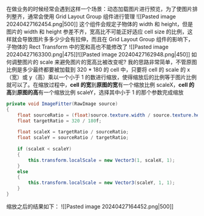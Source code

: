 在做业务的时候经常会遇到这样一个场景：动态加载图片进行预览，为了使图片排列整齐，通常会使用 Grid Layout Group 组件进行管理
![[Pasted image 20240427162454.png|500]]
这个组件会规定子物体的 width 和 height，但是图片的 width 和 height 参差不齐，宽高比不可能正好适应 cell size 的比例，这样就会导致图片多多少少会有拉伸，而且在 Grid Layout Group 组件的影响下，子物体的 Rect Transform 中的宽和高也不能修改了
![[Pasted image 20240427163300.png|475]]![[Pasted image 20240427162948.png|450]]
如何调整图片的 scale 来避免图片的宽高比被改变呢?
我的思路非常简单，不管原图比例是多少最终都要被加载到 320 \* 180 的 cell 中，只要将 cell 的 scale 的 x（宽）或 y（高）乘以一个小于 1 的数进行缩放，使得缩放后的比例等于图片比例就可以了。在缩放过程中，**cell 的宽**到**原图的宽**有一个缩放比例 scaleX，**cell 的高**到**原图的高**有一个缩放比例 scaleY，选择其中小于 1 的那个参数完成缩放
```csharp
private void ImageFitter(RawImage source)  
{  
    float sourceRatio = (float)source.texture.width / source.texture.height;  
    float targetRatio = 320 / 180f;  
  
    float scaleX = targetRatio / sourceRatio;  
    float scaleY = sourceRatio / targetRatio;  
  
    if (scaleX < scaleY)  
    {        
	    this.transform.localScale = new Vector3(1, scaleX, 1);  
    }
    else  
    {  
        this.transform.localScale = new Vector3(scaleY, 1, 1);  
    }
}
```
缩放之后的结果如下：
![[Pasted image 20240427164452.png|500]]